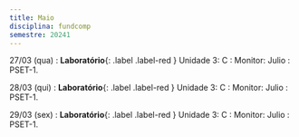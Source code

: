 ```yaml
---
title: Maio
disciplina: fundcomp
semestre: 20241
---
```


27/03 (qua)
: **Laboratório**{: .label .label-red } Unidade 3: C
  : Monitor: Julio
: PSET-1.

28/03 (qui)
: **Laboratório**{: .label .label-red } Unidade 3: C
  : Monitor: Julio
: PSET-1.

29/03 (sex)
: **Laboratório**{: .label .label-red } Unidade 3: C
  : Monitor: Julio
: PSET-1.